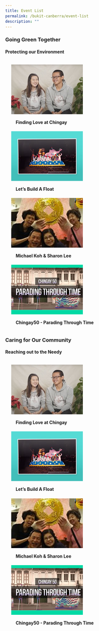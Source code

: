 ```yaml
---
title: Event List
permalink: /bukit-canberra/event-list
description: ""
---
```

### Going Green Together
#### Protecting our Environment
<ul style="display: grid; grid-template-columns: repeat(auto-fit, minmax(228px, 1fr)); gap: 1rem; margin: 2rem 2vw; padding: 0; list-style-type: none;">
        <li>
            <div style="position: relative; display: block; height: 100%;  overflow: hidden; text-decoration: none;">
                <a href="/bukit-canberra/find-love-at-chingay" style="text-decoration:none;">
                    <img style="height:auto;width:228px;" src="/images/Events/Preview/01.jpg">
                    <div style="position: relative; display: flex; align-items: center; gap: 2em; padding: 1em 1em 0;">
                        <h3 style="font-size: 1em; margin: 0 0 .3em;">
                            Finding Love at Chingay
                        </h3>
                    </div>
                </a>
            </div>
        </li>
        <li>
            <div style="position: relative; display: block; height: 100%;  overflow: hidden; text-decoration: none;">
                <a href="/bukit-canberra/lets-build-a-float" style="text-decoration:none;">
                    <img style="height:auto;width:228px;" src="/images/Events/Preview/02.jpg">
                    <div style="position: relative; display: flex; align-items: center; gap: 2em; padding: 1em 1em 0;">
                        <h3 style="font-size: 1em; margin: 0 0 .3em;">
                            Let’s Build A Float
                        </h3>
                    </div>
                </a>
            </div>
        </li>
        <li>
            <div style="position: relative; display: block; height: 100%;  overflow: hidden; text-decoration: none;">
                <a href="/bukit-canberra/michael-koh-and-sharon-lee" style="text-decoration:none;">
                    <img style="height:auto;width:228px;" src="/images/Events/Preview/03.jpg">
                    <div style="position: relative; display: flex; align-items: center; gap: 2em; padding: 1em 1em 0;">
                        <h3 style="font-size: 1em; margin: 0 0 .3em;">
                            Michael Koh & Sharon Lee
                        </h3>
                    </div>
                </a>
            </div>
        </li>
        <li>
            <div style="position: relative; display: block; height: 100%;  overflow: hidden; text-decoration: none;">
                <a href="/bukit-canberra/chingay-50-parade-through-time" style="text-decoration:none;">
                    <img style="height:auto;width:228px;" src="/images/Events/Preview/04.jpg">
                    <div style="position: relative; display: flex; align-items: center; gap: 2em; padding: 1em 1em 0;">
                        <h3 style="font-size: 1em; margin: 0 0 .3em;">
                            Chingay50 - Parading Through Time
                        </h3>
                    </div>
                </a>
            </div>
        </li>
    </ul>

### Caring for Our Community
#### Reaching out to the Needy		
<ul style="display: grid; grid-template-columns: repeat(auto-fit, minmax(228px, 1fr)); gap: 1rem; margin: 2rem 2vw; padding: 0; list-style-type: none;">
        <li>
            <div style="position: relative; display: block; height: 100%;  overflow: hidden; text-decoration: none;">
                <a href="/bukit-canberra/find-love-at-chingay" style="text-decoration:none;">
                    <img style="height:auto;width:228px;" src="/images/Events/Preview/01.jpg">
                    <div style="position: relative; display: flex; align-items: center; gap: 2em; padding: 1em 1em 0;">
                        <h3 style="font-size: 1em; margin: 0 0 .3em;">
                            Finding Love at Chingay
                        </h3>
                    </div>
                </a>
            </div>
        </li>
        <li>
            <div style="position: relative; display: block; height: 100%;  overflow: hidden; text-decoration: none;">
                <a href="/bukit-canberra/lets-build-a-float" style="text-decoration:none;">
                    <img style="height:auto;width:228px;" src="/images/Events/Preview/02.jpg">
                    <div style="position: relative; display: flex; align-items: center; gap: 2em; padding: 1em 1em 0;">
                        <h3 style="font-size: 1em; margin: 0 0 .3em;">
                            Let’s Build A Float
                        </h3>
                    </div>
                </a>
            </div>
        </li>
        <li>
            <div style="position: relative; display: block; height: 100%;  overflow: hidden; text-decoration: none;">
                <a href="/bukit-canberra/michael-koh-and-sharon-lee" style="text-decoration:none;">
                    <img style="height:auto;width:228px;" src="/images/Events/Preview/03.jpg">
                    <div style="position: relative; display: flex; align-items: center; gap: 2em; padding: 1em 1em 0;">
                        <h3 style="font-size: 1em; margin: 0 0 .3em;">
                            Michael Koh & Sharon Lee
                        </h3>
                    </div>
                </a>
            </div>
        </li>
        <li>
            <div style="position: relative; display: block; height: 100%;  overflow: hidden; text-decoration: none;">
                <a href="/bukit-canberra/chingay-50-parade-through-time" style="text-decoration:none;">
                    <img style="height:auto;width:228px;" src="/images/Events/Preview/04.jpg">
                    <div style="position: relative; display: flex; align-items: center; gap: 2em; padding: 1em 1em 0;">
                        <h3 style="font-size: 1em; margin: 0 0 .3em;">
                            Chingay50 - Parading Through Time
                        </h3>
                    </div>
                </a>
            </div>
        </li>
    </ul>